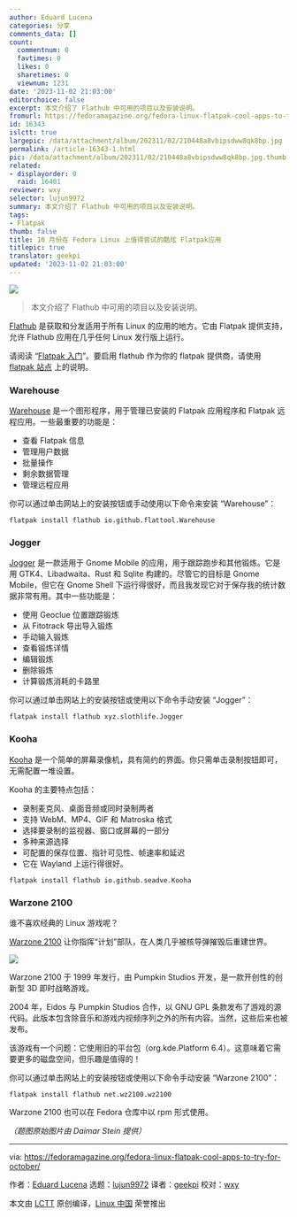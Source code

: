 ```yaml
---
author: Eduard Lucena
categories: 分享
comments_data: []
count:
  commentnum: 0
  favtimes: 0
  likes: 0
  sharetimes: 0
  viewnum: 1231
date: '2023-11-02 21:03:00'
editorchoice: false
excerpt: 本文介绍了 Flathub 中可用的项目以及安装说明。
fromurl: https://fedoramagazine.org/fedora-linux-flatpak-cool-apps-to-try-for-october/
id: 16343
islctt: true
largepic: /data/attachment/album/202311/02/210448a8vbipsdww8qk8bp.jpg
permalink: /article-16343-1.html
pic: /data/attachment/album/202311/02/210448a8vbipsdww8qk8bp.jpg.thumb.jpg
related:
- displayorder: 0
  raid: 16401
reviewer: wxy
selector: lujun9972
summary: 本文介绍了 Flathub 中可用的项目以及安装说明。
tags:
- Flatpak
thumb: false
title: 10 月份在 Fedora Linux 上值得尝试的酷炫 Flatpak应用
titlepic: true
translator: geekpi
updated: '2023-11-02 21:03:00'
---
```


![](/data/attachment/album/202311/02/210448a8vbipsdww8qk8bp.jpg)



> 
> 本文介绍了 Flathub 中可用的项目以及安装说明。
> 
> 
> 


[Flathub](https://flathub.org) 是获取和分发适用于所有 Linux 的应用的地方。它由 Flatpak 提供支持，允许 Flathub 应用在几乎任何 Linux 发行版上运行。


请阅读 “[Flatpak 入门](https://fedoramagazine.org/getting-started-flatpak/)”。要启用 flathub 作为你的 flatpak 提供商，请使用 [flatpak 站点](https://flatpak.org/setup/Fedora) 上的说明。


### Warehouse


[Warehouse](https://flathub.org/apps/io.github.flattool.Warehouse) 是一个图形程序，用于管理已安装的 Flatpak 应用程序和 Flatpak 远程应用。一些最重要的功能是：


* 查看 Flatpak 信息
* 管理用户数据
* 批量操作
* 剩余数据管理
* 管理远程应用


你可以通过单击网站上的安装按钮或手动使用以下命令来安装 “Warehouse”：



```
flatpak install flathub io.github.flattool.Warehouse

```

### Jogger


[Jogger](https://flathub.org/apps/xyz.slothlife.Jogger) 是一款适用于 Gnome Mobile 的应用，用于跟踪跑步和其他锻炼。它是用 GTK4、Libadwaita、Rust 和 Sqlite 构建的。尽管它的目标是 Gnome Mobile，但它在 Gnome Shell 下运行得很好，而且我发现它对于保存我的统计数据非常有用。其中一些功能是：


* 使用 Geoclue 位置跟踪锻炼
* 从 Fitotrack 导出导入锻炼
* 手动输入锻炼
* 查看锻炼详情
* 编辑锻炼
* 删除锻炼
* 计算锻炼消耗的卡路里


你可以通过单击网站上的安装按钮或使用以下命令手动安装 “Jogger”：



```
flatpak install flathub xyz.slothlife.Jogger

```

### Kooha


[Kooha](https://flathub.org/apps/io.github.seadve.Kooha) 是一个简单的屏幕录像机，具有简约的界面。你只需单击录制按钮即可，无需配置一堆设置。


Kooha 的主要特点包括：


* 录制麦克风、桌面音频或同时录制两者
* 支持 WebM、MP4、GIF 和 Matroska 格式
* 选择要录制的监视器、窗口或屏幕的一部分
* 多种来源选择
* 可配置的保存位置、指针可见性、帧速率和延迟
* 它在 Wayland 上运行得很好。



```
flatpak install flathub io.github.seadve.Kooha

```

### Warzone 2100


谁不喜欢经典的 Linux 游戏呢？


[Warzone 2100](https://flathub.org/apps/net.wz2100.wz2100) 让你指挥“计划”部队，在人类几乎被核导弹摧毁后重建世界。


![](/data/attachment/album/202311/02/210340vdh2a3aohtagxexx.jpg)


Warzone 2100 于 1999 年发行，由 Pumpkin Studios 开发，是一款开创性的创新型 3D 即时战略游戏。


2004 年，Eidos 与 Pumpkin Studios 合作，以 GNU GPL 条款发布了游戏的源代码。此版本包含除音乐和游戏内视频序列之外的所有内容。当然，这些后来也被发布。


该游戏有一个问题：它使用旧的平台包（org.kde.Platform 6.4）。这意味着它需要更多的磁盘空间，但乐趣是值得的！


你可以通过单击网站上的安装按钮或使用以下命令手动安装 “Warzone 2100”：



```
flatpak install flathub net.wz2100.wz2100

```

Warzone 2100 也可以在 Fedora 仓库中以 rpm 形式使用。


*（题图原始图片由 Daimar Stein 提供）*




---


via: <https://fedoramagazine.org/fedora-linux-flatpak-cool-apps-to-try-for-october/>


作者：[Eduard Lucena](https://fedoramagazine.org/author/x3mboy/) 选题：[lujun9972](https://github.com/lujun9972) 译者：[geekpi](https://github.com/geekpi) 校对：[wxy](https://github.com/wxy)


本文由 [LCTT](https://github.com/LCTT/TranslateProject) 原创编译，[Linux 中国](https://linux.cn/) 荣誉推出